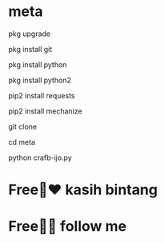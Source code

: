# meta

pkg upgrade 

pkg install git 

pkg install python 

pkg install python2 

pip2 install requests 

pip2 install mechanize 

git clone 

cd meta

python crafb-ijo.py

# Free🥰❤️ kasih bintang
# Free🥰😎 follow me
